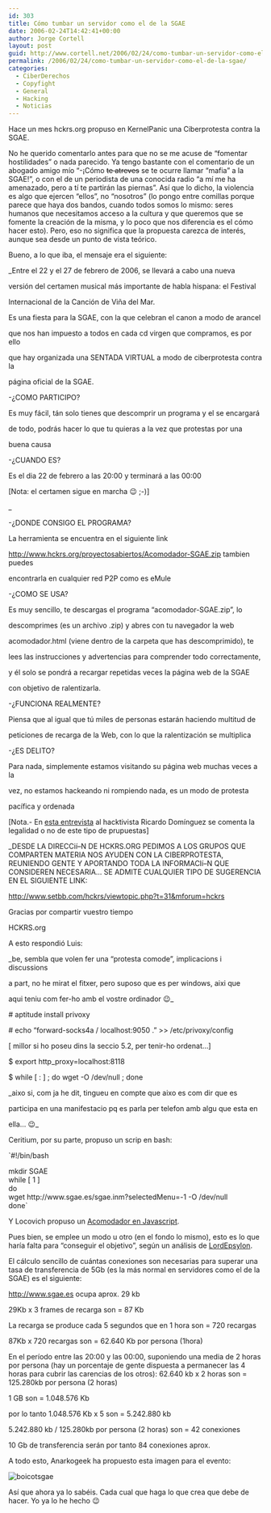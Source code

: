 ```yaml
---
id: 303
title: Cómo tumbar un servidor como el de la SGAE
date: 2006-02-24T14:42:41+00:00
author: Jorge Cortell
layout: post
guid: http://www.cortell.net/2006/02/24/como-tumbar-un-servidor-como-el-de-la-sgae/
permalink: /2006/02/24/como-tumbar-un-servidor-como-el-de-la-sgae/
categories:
  - CiberDerechos
  - Copyfight
  - General
  - Hacking
  - Noticias
---
```

Hace un mes hckrs.org propuso en KernelPanic una Ciberprotesta contra la SGAE.

No he querido comentarlo antes para que no se me acuse de &#8220;fomentar hostilidades&#8221; o nada parecido. Ya tengo bastante con el comentario de un abogado amigo mí­o &#8220;-¡Cómo <s>te atreves</s> se te ocurre llamar &#8220;mafia&#8221; a la SGAE!&#8221;, o con el de un periodista de una conocida radio &#8220;a mí­ me ha amenazado, pero a tí­ te partirán las piernas&#8221;. Así­ que lo dicho, la violencia es algo que ejercen &#8220;ellos&#8221;, no &#8220;nosotros&#8221; (lo pongo entre comillas porque parece que haya dos bandos, cuando todos somos lo mismo: seres humanos que necesitamos acceso a la cultura y que queremos que se fomente la creación de la misma, y lo poco que nos diferencia es el cómo hacer esto). Pero, eso no significa que la propuesta carezca de interés, aunque sea desde un punto de vista teórico.

Bueno, a lo que iba, el mensaje era el siguiente:

_Entre el 22 y el 27 de febrero de 2006, se llevará a cabo una nueva
  
versión del certamen musical más importante de habla hispana: el Festival
  
Internacional de la Canción de Viña del Mar.</p> 

Es una fiesta para la SGAE, con la que celebran el canon a modo de arancel
  
que nos han impuesto a todos en cada cd virgen que compramos, es por ello
  
que hay organizada una SENTADA VIRTUAL a modo de ciberprotesta contra la
  
página oficial de la SGAE.

-¿COMO PARTICIPO?

Es muy fácil, tán solo tienes que descomprir un programa y el se encargará
  
de todo, podrás hacer lo que tu quieras a la vez que protestas por una
  
buena causa

-¿CUANDO ES?

Es el dia 22 de febrero a las 20:00 y terminará a las 00:00</em>

[Nota: el certamen sigue en marcha 😉 ;-)]
  
_
  
-¿DONDE CONSIGO EL PROGRAMA?</p> 

La herramienta se encuentra en el siguiente link
  
http://www.hckrs.org/proyectosabiertos/Acomodador-SGAE.zip tambien puedes
  
encontrarla en cualquier red P2P como es eMule

-¿COMO SE USA?

Es muy sencillo, te descargas el programa &#8220;acomodador-SGAE.zip&#8221;, lo
  
descomprimes (es un archivo .zip) y abres con tu navegador la web
  
acomodador.html (viene dentro de la carpeta que has descomprimido), te
  
lees las instrucciones y advertencias para comprender todo correctamente,
  
y él solo se pondrá a recargar repetidas veces la página web de la SGAE
  
con objetivo de ralentizarla.

-¿FUNCIONA REALMENTE?

Piensa que al igual que tú miles de personas estarán haciendo multitud de
  
peticiones de recarga de la Web, con lo que la ralentización se multiplica

-¿ES DELITO?

Para nada, simplemente estamos visitando su página web muchas veces a la
  
vez, no estamos hackeando ni rompiendo nada, es un modo de protesta
  
pací­fica y ordenada</em>

[Nota.- En [esta entrevista](http://www.puntog.com.mx/2001/050101/REA050101-02.htm) al hacktivista Ricardo Domí­nguez se comenta la legalidad o no de este tipo de prupuestas]

_DESDE LA DIRECCií–N DE HCKRS.ORG PEDIMOS A LOS GRUPOS QUE COMPARTEN MATERIA NOS AYUDEN CON LA CIBERPROTESTA, REUNIENDO GENTE Y APORTANDO TODA LA INFORMACIí–N QUE CONSIDEREN NECESARIA&#8230; SE ADMITE CUALQUIER TIPO DE SUGERENCIA EN EL SIGUIENTE LINK:</p> 

<http://www.setbb.com/hckrs/viewtopic.php?t=31&mforum=hckrs>

Gracias por compartir vuestro tiempo
  
HCKRS.org</em>

A esto respondió Luis:

_be, sembla que volen fer una &#8220;protesta comode&#8221;, implicacions i discussions
  
a part, no he mirat el fitxer, pero suposo que es per windows, aixi que
  
aqui teniu com fer-ho amb el vostre ordinador 😉_

\# aptitude install privoxy
          
\# echo &#8220;forward-socks4a / localhost:9050 .&#8221; >> /etc/privoxy/config
            
[ millor si ho poseu dins la seccio 5.2, per tenir-ho ordenat&#8230;]

$ export http_proxy=localhost:8118
          
$ while [ : ] ; do wget -O /dev/null ; done

_aixo si, com ja he dit, tingueu en compte que aixo es com dir que es
  
participa en una manifestacio pq es parla per telefon amb algu que esta en
  
ella&#8230; 😉_

Ceritium, por su parte, propuso un scrip en bash:

`#!/bin/bash</p>
<p>mkdir SGAE<br />
while [ 1 ]<br />
do<br />
wget http://www.sgae.es/sgae.inm?selectedMenu=-1 -O /dev/null<br />
done`

Y Locovich propuso un [Acomodador en Javascript](http://locovich.webcindario.com).

Pues bien, se emplee un modo u otro (en el fondo lo mismo), esto es lo que harí­a falta para &#8220;conseguir el objetivo&#8221;, según un análisis de [LordEpsylon](http://www.setbb.com/hckrs/viewtopic.php?t=31&mforum=hckrs).

El cálculo sencillo de cuántas conexiones son necesarias para superar una tasa de transferencia de 5Gb (es la más normal en servidores como el de la SGAE) es el siguiente:

http://www.sgae.es ocupa aprox. 29 kb

29Kb x 3 frames de recarga son = 87 Kb

La recarga se produce cada 5 segundos que en 1 hora son = 720 recargas

87Kb x 720 recargas son = 62.640 Kb por persona (1hora)

En el perí­odo entre las 20:00 y las 00:00, suponiendo una media de 2 horas por persona (hay un porcentaje de gente dispuesta a permanecer las 4 horas para cubrir las carencias de los otros): 62.640 kb x 2 horas son = 125.280kb por persona (2 horas)

1 GB son = 1.048.576 Kb

por lo tanto 1.048.576 Kb x 5 son = 5.242.880 kb

5.242.880 kb / 125.280kb por persona (2 horas) son = 42 conexiones

10 Gb de transferencia serán por tanto 84 conexiones aprox.

A todo esto, Anarkogeek ha propuesto esta imagen para el evento:
  
![boicotsgae](http://www.labuenanoticia.com/files/boicotsgae_g.png)

Así­ que ahora ya lo sabéis. Cada cual que haga lo que crea que debe de hacer. Yo ya lo he hecho 😉